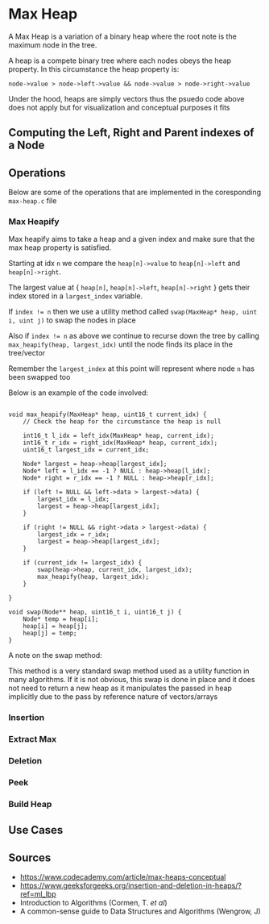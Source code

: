 # Max Heap 

A Max Heap is a variation of a binary heap where the root note is the maximum node in the tree. 

A heap is a compete binary tree where each nodes obeys the heap property. 
In this circumstance the heap property is:

`node->value > node->left->value && node->value > node->right->value` 

Under the hood, heaps are simply vectors thus the psuedo code above does not apply but for visualization and conceptual purposes it fits

## Computing the Left, Right and Parent indexes of a Node 

## Operations 

Below are some of the operations that are implemented in the coresponding `max-heap.c` file

### Max Heapify 

Max heapify aims to take a heap and a given index and make sure that the max heap property is satisfied. 

Starting at idx `n` we compare the `heap[n]->value` to `heap[n]->left` and `heap[n]->right`. 

The largest value at { `heap[n]`, `heap[n]->left`, `heap[n]->right` } gets their index stored in a `largest_index` variable. 

If `index != n` then we use a utility method called `swap(MaxHeap* heap, uint i, uint j)` to swap the nodes in place

Also if `index != n` as above we continue to recurse down the tree by calling `max_heapify(heap, largest_idx)` until the node finds its place in the tree/vector 

Remember the `largest_index` at this point will represent where node `n` has been swapped too

Below is an example of the code involved: 

```

void max_heapify(MaxHeap* heap, uint16_t current_idx) {
    // Check the heap for the circumstance the heap is null

    int16_t l_idx = left_idx(MaxHeap* heap, current_idx); 
    int16_t r_idx = right_idx(MaxHeap* heap, current_idx); 
    uint16_t largest_idx = current_idx; 
    
    Node* largest = heap->heap[largest_idx]; 
    Node* left = l_idx == -1 ? NULL : heap->heap[l_idx]; 
    Node* right = r_idx == -1 ? NULL : heap->heap[r_idx];

    if (left != NULL && left->data > largest->data) {
        largest_idx = l_idx; 
        largest = heap->heap[largest_idx];
    }

    if (right != NULL && right->data > largest->data) {
        largest_idx = r_idx; 
        largest = heap->heap[largest_idx];
    } 

    if (current_idx != largest_idx) {
        swap(heap->heap, current_idx, largest_idx); 
        max_heapify(heap, largest_idx); 
    } 

}

void swap(Node** heap, uint16_t i, uint16_t j) {
    Node* temp = heap[i]; 
    heap[i] = heap[j]; 
    heap[j] = temp; 
}

```

A note on the swap method:

This method is a very standard swap method used as a utility function in many algorithms. 
If it is not obvious, this swap is done in place and it does not need to return a new heap as it manipulates the passed in heap implicitly due to the pass by reference nature of vectors/arrays  

### Insertion 

### Extract Max

### Deletion 

### Peek 

### Build Heap 

## Use Cases 

## Sources

- https://www.codecademy.com/article/max-heaps-conceptual
- https://www.geeksforgeeks.org/insertion-and-deletion-in-heaps/?ref=ml_lbp
- Introduction to Algorithms (Cormen, T. *et al*) 
- A common-sense guide to Data Structures and Algorithms (Wengrow, J)
